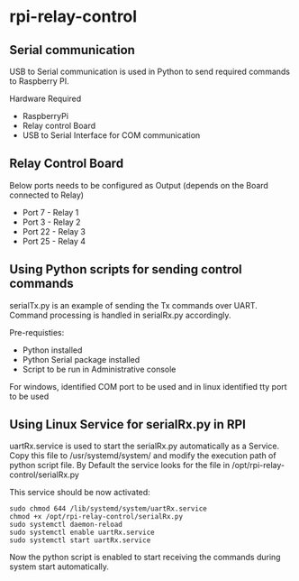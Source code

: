 # rpi-relay-control
## Serial communication
USB to Serial communication is used in Python to send required commands to Raspberry PI.

Hardware Required
* RaspberryPi
* Relay control Board
* USB to Serial Interface for COM communication

## Relay Control Board 
Below ports needs to be configured as Output (depends on the Board connected to Relay)

* Port 7  - Relay 1
* Port 3  - Relay 2
* Port 22 - Relay 3
* Port 25 - Relay 4

## Using Python scripts for sending control commands
serialTx.py is an example of sending the Tx commands over UART.  Command processing is handled in serialRx.py accordingly.

Pre-requisties:
* Python installed
* Python Serial package installed
* Script to be run in Administrative console

For windows, identified COM port to be used and in linux identified tty port to be used


## Using Linux Service for serialRx.py in RPI
uartRx.service is used to start the serialRx.py automatically as a Service.  
Copy this file to /usr/systemd/system/ and modify the execution path of python script file.  By Default the service looks for the file in /opt/rpi-relay-control/serialRx.py

This service should be now activated:

```Shell
sudo chmod 644 /lib/systemd/system/uartRx.service
chmod +x /opt/rpi-relay-control/serialRx.py
sudo systemctl daemon-reload
sudo systemctl enable uartRx.service
sudo systemctl start uartRx.service
```
Now the python script is enabled to start receiving the commands during system start automatically.

